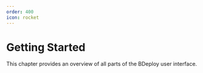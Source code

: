```yaml
---
order: 400
icon: rocket
---
```

# Getting Started

This chapter provides an overview of all parts of the BDeploy user interface.
